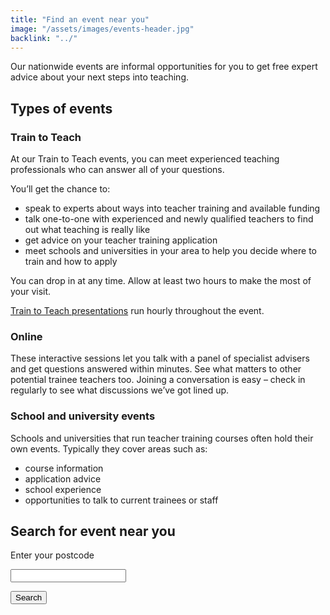 ```yaml
---
title: "Find an event near you"
image: "/assets/images/events-header.jpg"
backlink: "../"
---
```



<div class="content__right">
</div>

<div class="content__left">

<p>Our nationwide events are informal opportunities for you to get free expert advice about your next steps into teaching.</p> 

<h2>Types of events</h2>

<h3>Train to Teach</h3>

<p>At our Train to Teach events, you can meet experienced teaching professionals who can answer all of your questions.</p> 

<p>You’ll get the chance to:</p>

<ul>
  <li>speak to experts about ways into teacher training and available funding</li>
  <li>talk one-to-one with experienced and newly qualified teachers to find out what teaching is really like</li>
  <li>get advice on your teacher training application</li>
  <li>meet schools and universities in your area to help you decide where to train and how to apply</li>
  </ul>

<p>You can drop in at any time. Allow at least two hours to make the most of your visit.</p>

<p><a href="https://drive.google.com/file/d/1OuHTmB1j-ceovpLQw96UGhs_07ALWvlK/view">Train to Teach presentations</a> run hourly throughout the event.</p> 



<h3>Online</h3>

<p>These interactive sessions let you talk with a panel of specialist advisers and get questions answered within minutes. See what matters to other potential trainee teachers too. Joining a conversation is easy – check in regularly to see what discussions we’ve got lined up.</p>

<h3>School and university events</h3>

<p>Schools and universities that run teacher training courses often hold their own events. Typically they cover areas such as:</p>

<ul>
  <li>course information</li>
  <li>application advice</li>
  <li>school experience</li>
  <li>opportunities to talk to current trainees or staff</li>
</ul>


<div class="form-top"></div>
<form action="." method="get" markdown="1">

<h2>Search for event near you</h2>

<label for="postcode">Enter your postcode</label>

<input type="text" name="postcode" id="postcode" />

<button type="submit" class="search">Search</button>

</form>
<div class="form-bottom"></div>

</div>
